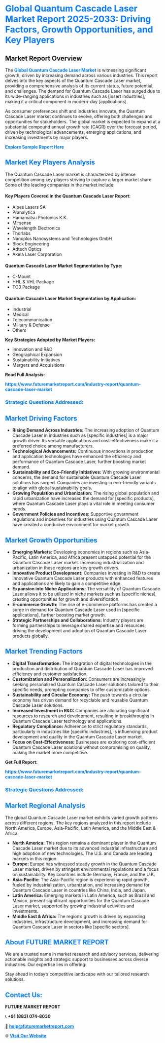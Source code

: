 <h1 style="color: #007BFF;">Global Quantum Cascade Laser Market Report 2025-2033: Driving Factors, Growth Opportunities, and Key Players</h1>

<section id="overview">
<h2>Market Report Overview</h2>
<p>The <a href="https://www.futuremarketreport.com/industry-report/quantum-cascade-laser-market" style="color: #007BFF; text-decoration: none;"><strong>Global Quantum Cascade Laser Market</strong></a> is witnessing significant growth, driven by increasing demand across various industries. This report delves into the key aspects of the Quantum Cascade Laser market, providing a comprehensive analysis of its current status, future potential, and challenges. The demand for Quantum Cascade Laser has surged due to its wide-ranging applications in industries such as [insert industries], making it a critical component in modern-day [applications].</p>
<p>As consumer preferences shift and industries innovate, the Quantum Cascade Laser market continues to evolve, offering both challenges and opportunities for stakeholders. The global market is expected to expand at a substantial compound annual growth rate (CAGR) over the forecast period, driven by technological advancements, emerging applications, and increasing investments by major players.</p>
</section>

<section id="overview">
<p><a href="https://www.futuremarketreport.com/request-sample/reportId=76827" style="color: #007BFF; text-decoration: none;"><strong>Explore Sample Report Here</strong></a></p>
</section>

<section id="key-players">
<h2 style="color: #007BFF;">Market Key Players Analysis</h2>
<p>The Quantum Cascade Laser market is characterized by intense competition among key players striving to capture a larger market share. Some of the leading companies in the market include:</p>
<h4>Key Players Covered in the Quantum Cascade Laser Report:</h4>
<ul><li>Alpes Lasers SA</li><li>Pranalytica</li><li>Hamamatsu Photonics K.K.</li><li>Mirsense</li><li>Wavelength Electronics</li><li>Thorlabs</li><li>Nanoplus Nanosystems and Technologies GmbH</li><li>Block Engineering</li><li>Adtech Optics</li><li>Akela Laser Corporation</li></ul>
<h4>Quantum Cascade Laser Market Segmentation by Type:</h4>
<ul><li>C-Mount</li><li>HHL &amp; VHL Package</li><li>TO3 Package</li></ul>

<h4>Quantum Cascade Laser Market Segmentation by Application:</h4>
<ul><li>Industrial</li><li>Medical</li><li>Telecommunication</li><li>Military &amp; Defense</li><li>Others</li></ul>
<p><strong>Key Strategies Adopted by Market Players:</strong></p>
<ul>
<li>Innovation and R&D</li>
<li>Geographical Expansion</li>
<li>Sustainability Initiatives</li>
<li>Mergers and Acquisitions</li>
</ul>
</section>

<section>
<p><strong>Read Full Analysis: </strong></p><a href="https://www.futuremarketreport.com/industry-report/quantum-cascade-laser-market" style="color: #007BFF; text-decoration: none;"><strong>https://www.futuremarketreport.com/industry-report/quantum-cascade-laser-market</strong></a>
<h3 style="color: #007BFF;">Strategic Questions Addressed:</h3>
</section>

<section id="driving-factors">
<h2 style="color: #007BFF;">Market Driving Factors</h2>
<ul>
<li><strong>Rising Demand Across Industries:</strong> The increasing adoption of Quantum Cascade Laser in industries such as [specific industries] is a major growth driver. Its versatile applications and cost-effectiveness make it a preferred choice among manufacturers.</li>
<li><strong>Technological Advancements:</strong> Continuous innovations in production and application technologies have enhanced the efficiency and performance of Quantum Cascade Laser, further boosting market demand.</li>
<li><strong>Sustainability and Eco-Friendly Initiatives:</strong> With growing environmental concerns, the demand for sustainable Quantum Cascade Laser solutions has surged. Companies are investing in eco-friendly variants to align with global sustainability goals.</li>
<li><strong>Growing Population and Urbanization:</strong> The rising global population and rapid urbanization have increased the demand for [specific products], where Quantum Cascade Laser plays a vital role in meeting consumer needs.</li>
<li><strong>Government Policies and Incentives:</strong> Supportive government regulations and incentives for industries using Quantum Cascade Laser have created a conducive environment for market growth.</li>
</ul>
</section>

<section id="growth-opportunities">
<h2 style="color: #007BFF;">Market Growth Opportunities</h2>
<ul>
<li><strong>Emerging Markets:</strong> Developing economies in regions such as Asia-Pacific, Latin America, and Africa present untapped potential for the Quantum Cascade Laser market. Increasing industrialization and urbanization in these regions are key growth drivers.</li>
<li><strong>Innovative Product Development:</strong> Companies investing in R&D to create innovative Quantum Cascade Laser products with enhanced features and applications are likely to gain a competitive edge.</li>
<li><strong>Expansion into Niche Applications:</strong> The versatility of Quantum Cascade Laser allows it to be utilized in niche markets such as [specific niches], creating opportunities for growth and diversification.</li>
<li><strong>E-commerce Growth:</strong> The rise of e-commerce platforms has created a surge in demand for Quantum Cascade Laser used in [specific applications], further boosting market growth.</li>
<li><strong>Strategic Partnerships and Collaborations:</strong> Industry players are forming partnerships to leverage shared expertise and resources, driving the development and adoption of Quantum Cascade Laser products globally.</li>
</ul>
</section>

<section id="trending-factors">
<h2 style="color: #007BFF;">Market Trending Factors</h2>
<ul>
<li><strong>Digital Transformation:</strong> The integration of digital technologies in the production and distribution of Quantum Cascade Laser has improved efficiency and customer satisfaction.</li>
<li><strong>Customization and Personalization:</strong> Consumers are increasingly seeking personalized Quantum Cascade Laser solutions tailored to their specific needs, prompting companies to offer customizable options.</li>
<li><strong>Sustainability and Circular Economy:</strong> The push towards a circular economy has driven demand for recyclable and reusable Quantum Cascade Laser solutions.</li>
<li><strong>Increased Investment in R&D:</strong> Companies are allocating significant resources to research and development, resulting in breakthroughs in Quantum Cascade Laser technology and applications.</li>
<li><strong>Regulatory Compliance:</strong> Adherence to strict regulatory standards, particularly in industries like [specific industries], is influencing product development and quality in the Quantum Cascade Laser market.</li>
<li><strong>Focus on Cost-Effectiveness:</strong> Businesses are exploring cost-efficient Quantum Cascade Laser solutions without compromising on quality, making the market more competitive.</li>
</ul>
</section>

<section>
<p><strong>Get Full Report: </strong></p><a href="https://www.futuremarketreport.com/industry-report/quantum-cascade-laser-market" style="color: #007BFF; text-decoration: none;"><strong>https://www.futuremarketreport.com/industry-report/quantum-cascade-laser-market</strong></a>
<h3 style="color: #007BFF;">Strategic Questions Addressed:</h3>
</section>


<section id="regional-analysis">
<h2 style="color: #007BFF;">Market Regional Analysis</h2>
<p>The global Quantum Cascade Laser market exhibits varied growth patterns across different regions. The key regions analyzed in this report include North America, Europe, Asia-Pacific, Latin America, and the Middle East & Africa:</p>
<ul>
<li><strong>North America:</strong> This region remains a dominant player in the Quantum Cascade Laser market due to its advanced industrial infrastructure and high adoption of new technologies. The U.S. and Canada are leading markets in this region.</li>
<li><strong>Europe:</strong> Europe has witnessed steady growth in the Quantum Cascade Laser market, driven by stringent environmental regulations and a focus on sustainability. Key countries include Germany, France, and the U.K.</li>
<li><strong>Asia-Pacific:</strong> The Asia-Pacific region is experiencing rapid growth, fueled by industrialization, urbanization, and increasing demand for Quantum Cascade Laser in countries like China, India, and Japan.</li>
<li><strong>Latin America:</strong> Emerging markets in Latin America, such as Brazil and Mexico, present significant opportunities for the Quantum Cascade Laser market, supported by growing industrial activities and investments.</li>
<li><strong>Middle East & Africa:</strong> The region’s growth is driven by expanding industries, infrastructure development, and increasing demand for Quantum Cascade Laser in sectors like [specific sectors].</li>
</ul>
</section>

<footer>
<h2 style="color: #007BFF;">About FUTURE MARKET REPORT</h2>
<p>We are a trusted name in market research and advisory services, delivering actionable insights and strategic support to businesses across diverse industries. Our expertise lies in offering:</p>

<p>Stay ahead in today’s competitive landscape with our tailored research solutions.</p>

<h2 style="color: #007BFF;">Contact Us:</h2>
<p><strong>FUTURE MARKET REPORT</strong></p>
<p>📞 <strong>+91 (883) 074-8030</strong></p>
<p>📧 <strong><a href="mailto:help@futuremarketreport.com" style="color: #007BFF;">help@futuremarketreport.com</a></strong></p>
<p>🌐 <strong><a href="https://www.futuremarketreport.com/" style="color: #007BFF;">Visit Our Website</a></strong></p>
</footer>